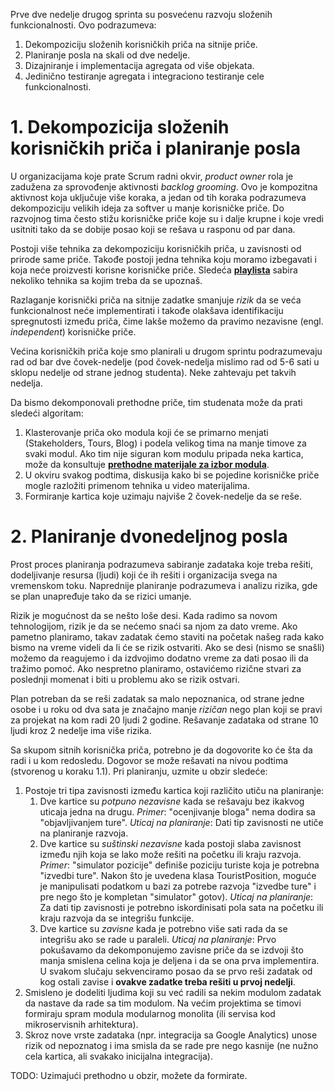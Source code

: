 Prve dve nedelje drugog sprinta su posvećenu razvoju složenih funkcionalnosti. Ovo podrazumeva:

1. Dekompoziciju složenih korisničkih priča na sitnije priče.
2. Planiranje posla na skali od dve nedelje.
3. Dizajniranje i implementacija agregata od više objekata.
4. Jedinično testiranje agregata i integraciono testiranje cele funkcionalnosti.

# 1. Dekompozicija složenih korisničkih priča i planiranje posla
U organizacijama koje prate Scrum radni okvir, _product owner_ rola je zadužena za sprovođenje aktivnosti _backlog grooming_. Ovo je kompozitna aktivnost koja uključuje više koraka, a jedan od tih koraka podrazumeva dekompoziciju velikih ideja za softver u manje korisničke priče. Do razvojnog tima često stižu korisničke priče koje su i dalje krupne i koje vredi usitniti tako da se dobije posao koji se rešava u rasponu od par dana.

Postoji više tehnika za dekompoziciju korisničkih priča, u zavisnosti od prirode same priče. Takođe postoji jedna tehnika koju moramo izbegavati i koja neće proizvesti korisne korisničke priče. Sledeća **[playlista](https://www.youtube.com/watch?v=cGKuogxAmT0&list=PLWTyGVhcibjZvbyNjq2I10K63QreUZIMc)** sabira nekoliko tehnika sa kojim treba da se upoznaš.

Razlaganje korisnički priča na sitnije zadatke smanjuje _rizik_ da se veća funkcionalnost neće implementirati i takođe olakšava identifikaciju spregnutosti između priča, čime lakše možemo da pravimo nezavisne (engl. _independent_) korisničke priče.

Većina korisničkih priča koje smo planirali u drugom sprintu podrazumevaju rad od bar dve čovek-nedelje (pod čovek-nedelja mislimo rad od 5-6 sati u sklopu nedelje od strane jednog studenta). Neke zahtevaju pet takvih nedelja.

Da bismo dekomponovali prethodne priče, tim studenata može da prati sledeći algoritam:

1. Klasterovanje priča oko modula koji će se primarno menjati (Stakeholders, Tours, Blog) i podela velikog tima na manje timove za svaki modul. Ako tim nije siguran kom modulu pripada neka kartica, može da konsultuje **[prethodne materijale za izbor modula](https://github.com/psw-ftn/supportive-information/blob/master/s1/w1/back-end.md#a-izbor-modula)**.
2. U okviru svakog podtima, diskusija kako bi se pojedine korisničke priče mogle razložiti primenom tehnika u video materijalima.
3. Formiranje kartica koje uzimaju najviše 2 čovek-nedelje da se reše.

# 2. Planiranje dvonedeljnog posla
Prost proces planiranja podrazumeva sabiranje zadataka koje treba rešiti, dodeljivanje resursa (ljudi) koji će ih rešiti i organizacija svega na vremenskom toku. Naprednije planiranje podrazumeva i analizu rizika, gde se plan unapređuje tako da se rizici umanje.

Rizik je mogućnost da se nešto loše desi. Kada radimo sa novom tehnologijom, rizik je da se nećemo snaći sa njom za dato vreme. Ako pametno planiramo, takav zadatak ćemo staviti na početak našeg rada kako bismo na vreme videli da li će se rizik ostvariti. Ako se desi (nismo se snašli) možemo da reagujemo i da izdvojimo dodatno vreme za dati posao ili da tražimo pomoć. Ako nespretno planiramo, ostavićemo rizične stvari za poslednji momenat i biti u problemu ako se rizik ostvari.

Plan potreban da se reši zadatak sa malo nepoznanica, od strane jedne osobe i u roku od dva sata je značajno manje _rizičan_ nego plan koji se pravi za projekat na kom radi 20 ljudi 2 godine. Rešavanje zadataka od strane 10 ljudi kroz 2 nedelje ima više rizika.

Sa skupom sitnih korisnička priča, potrebno je da dogovorite ko će šta da radi i u kom redosledu. Dogovor se može rešavati na nivou podtima (stvorenog u koraku 1.1). Pri planiranju, uzmite u obzir sledeće:

1. Postoje tri tipa zavisnosti između kartica koji različito utiču na planiranje:
   1. Dve kartice su _potpuno nezavisne_ kada se rešavaju bez ikakvog uticaja jedna na drugu.
   _Primer_: "ocenjivanje bloga" nema dodira sa "objavljivanjem ture".
   _Uticaj na planiranje_: Dati tip zavisnosti ne utiče na planiranje razvoja.
   2. Dve kartice su _suštinski nezavisne_ kada postoji slaba zavisnost između njih koja se lako može rešiti na početku ili kraju razvoja.
   _Primer_: "simulator pozicije" definiše poziciju turiste koja je potrebna "izvedbi ture". Nakon što je uvedena klasa TouristPosition, moguće je manipulisati podatkom u bazi za potrebe razvoja "izvedbe ture" i pre nego što je kompletan "simulator" gotov).
   _Uticaj na planiranje_: Za dati tip zavisnosti je potrebno iskordinisati pola sata na početku ili kraju razvoja da se integrišu funkcije.
   3. Dve kartice su _zavisne_ kada je potrebno više sati rada da se integrišu ako se rade u paraleli.
   _Uticaj na planiranje_: Prvo pokušavamo da dekomponujemo zavisne priče da se izdvoji što manja smislena celina koja je deljena i da se ona prva implementira. U svakom slučaju sekvenciramo posao da se prvo reši zadatak od kog ostali zavise i **ovakve zadatke treba rešiti u prvoj nedelji**.
2. Smisleno je dodeliti ljudima koji su već radili sa nekim modulom zadatak da nastave da rade sa tim modulom. Na većim projektima se timovi formiraju spram modula modularnog monolita (ili servisa kod mikroservisnih arhitektura).
3. Skroz nove vrste zadataka (npr. integracija sa Google Analytics) unose rizik od nepoznatog i ima smisla da se rade pre nego kasnije (ne nužno cela kartica, ali svakako inicijalna integracija).

TODO: Uzimajući prethodno u obzir, možete da formirate.
